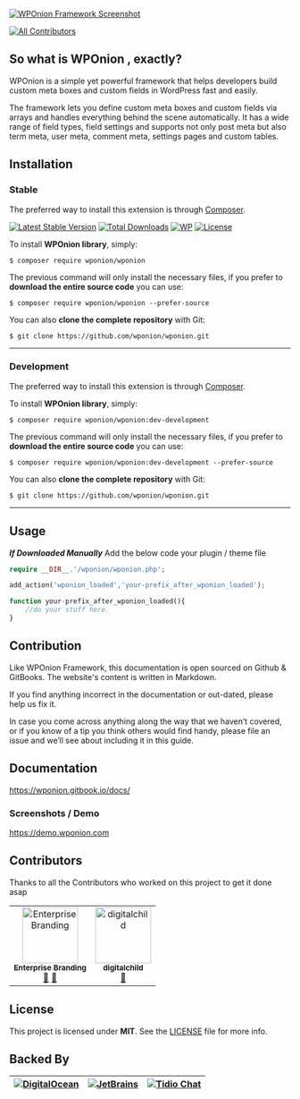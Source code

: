 [![WPOnion Framework Screenshot](http://s3.wponion.com/wp.org/v3/banner-1544x500.jpg)](http://s3.wponion.com/wp.org/v3/banner-1544x500.jpg)

[![All Contributors](https://img.shields.io/badge/all_contributors-2-orange.svg?style=flat-square)](#contributors)

## So what is WPOnion , exactly?

WPOnion is a simple yet powerful framework that helps developers build custom meta boxes and custom fields in WordPress fast and easily.

The framework lets you define custom meta boxes and custom fields via arrays and handles everything behind the scene automatically. It has a wide range of field types, field settings and supports not only post meta but also term meta, user meta, comment meta, settings pages and custom tables.

## Installation

### Stable 
The preferred way to install this extension is through [Composer](http://getcomposer.org/download/).

[![Latest Stable Version](https://poser.pugx.org/wponion/wponion/version)](https://packagist.org/packages/wponion/wponion)
[![Total Downloads](https://poser.pugx.org/wponion/wponion/downloads)](https://packagist.org/packages/wponion/wponion)
[![WP](https://img.shields.io/badge/WordPress-Standar-1abc9c.svg)](https://github.com/WordPress-Coding-Standards/WordPress-Coding-Standards/)
[![License](https://poser.pugx.org/wponion/wponion/license)](https://packagist.org/packages/wponion/wponion)

To install **WPOnion library**, simply:

    $ composer require wponion/wponion

The previous command will only install the necessary files, if you prefer to **download the entire source code** you can use:

    $ composer require wponion/wponion --prefer-source

You can also **clone the complete repository** with Git:

    $ git clone https://github.com/wponion/wponion.git

---

### Development 
The preferred way to install this extension is through [Composer](http://getcomposer.org/download/).

To install **WPOnion library**, simply:

    $ composer require wponion/wponion:dev-development

The previous command will only install the necessary files, if you prefer to **download the entire source code** you can use:

    $ composer require wponion/wponion:dev-development --prefer-source

You can also **clone the complete repository** with Git:

    $ git clone https://github.com/wponion/wponion.git

---

## Usage 
***If Downloaded Manually***
Add the below code your plugin / theme file 

```php
require __DIR__.'/wponion/wponion.php';

add_action('wponion_loaded','your-prefix_after_wponion_loaded');

function your-prefix_after_wponion_loaded(){
    //do your stuff here.
}
```

## Contribution

Like WPOnion Framework, this documentation is open sourced on Github & GitBooks. The website's content is written in Markdown.

If you find anything incorrect in the documentation or out-dated, please help us fix it.

In case you come across anything along the way that we haven’t covered, or if you know of a tip you think others would find handy, please file an issue and we’ll see about including it in this guide.

## Documentation

https://wponion.gitbook.io/docs/

### Screenshots / Demo

https://demo.wponion.com

## Contributors
Thanks to all the Contributors who worked on this project to get it done asap
<!-- ALL-CONTRIBUTORS-LIST:START - Do not remove or modify this section -->
<!-- prettier-ignore -->
<table><tr><td align="center"><a href="https://EnterpriseBranding.io"><img src="https://avatars3.githubusercontent.com/u/6123260?v=4" width="100px;" alt="Enterprise Branding"/><br /><sub><b>Enterprise Branding</b></sub></a><br /><a href="https://github.com/wponion/wponion/commits?author=EnterpriseBranding" title="Documentation">📖</a> <a href="#ideas-EnterpriseBranding" title="Ideas, Planning, & Feedback">🤔</a></td><td align="center"><a href="https://redpandaventures.ltd"><img src="https://avatars1.githubusercontent.com/u/909468?v=4" width="100px;" alt="digitalchild"/><br /><sub><b>digitalchild</b></sub></a><br /><a href="#ideas-digitalchild" title="Ideas, Planning, & Feedback">🤔</a></td></tr></table>

<!-- ALL-CONTRIBUTORS-LIST:END -->

## License
This project is licensed under **MIT**. See the [LICENSE](LICENSE) file for more info.

## Backed By
| [![DigitalOcean][do-image]][do-ref] | [![JetBrains][jb-image]][jb-ref] |  [![Tidio Chat][tidio-image]][tidio-ref] |
| --- | --- | --- |

[do-image]: https://vsp.ams3.cdn.digitaloceanspaces.com/cdn/DO_Logo_Horizontal_Blue-small.png
[jb-image]: https://vsp.ams3.cdn.digitaloceanspaces.com/cdn/phpstorm-small.png?v3
[tidio-image]: https://vsp.ams3.cdn.digitaloceanspaces.com/cdn/tidiochat-small.png
[do-ref]: https://s.svarun.in/Ef
[jb-ref]: https://www.jetbrains.com
[tidio-ref]: https://tidiochat.com
